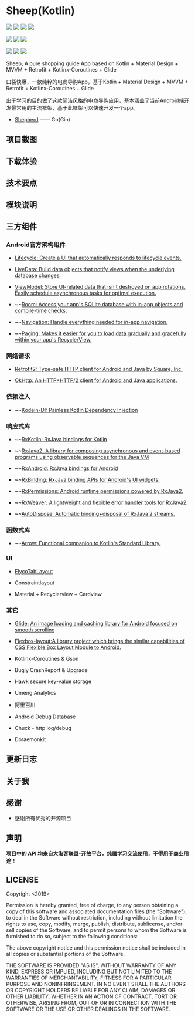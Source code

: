 # Sheep(Kotlin)
[![](https://circleci.com/gh/nEdAy/Sheep.svg?style=svg)](https://circleci.com/gh/nEdAy/Sheep)
[![](https://travis-ci.org/nEdAy/Sheep.svg?branch=master)](https://travis-ci.org/nEdAy/Sheep)
[![](https://codebeat.co/badges/da3a4cf5-9f6e-4b43-b635-41f27de23491)](https://codebeat.co/projects/github-com-neday-sheep-master)
[![](https://codecov.io/gh/nEdAy/Sheep/branch/master/graph/badge.svg)](https://codecov.io/gh/nEdAy/Sheep)

![](https://img.shields.io/github/issues/nEdAy/Sheep)
![](https://img.shields.io/github/forks/nEdAy/Sheep)
![](https://img.shields.io/github/stars/nEdAy/Sheep)

![](https://img.shields.io/badge/platform-android-lightgrey.svg)
![](https://img.shields.io/badge/language-kotlin-orange.svg)
![](https://img.shields.io/github/license/nEdAy/Sheep)

Sheep, A pure shopping guide App based on Kotlin + Material Design + MVVM + Retrofit + Kotlinx-Coroutines + Glide

口袋快爆，一款纯粹的电商导购App，基于Kotlin + Material Design + MVVM + Retrofit + Kotlinx-Coroutines + Glide

出于学习的目的做了这款简洁风格的电商导购应用，基本涵盖了当前Android端开发最常用的主流框架，基于此框架可以快速开发一个app。

- [Shepherd](https://github.com/nEdAy/Shepherd/tree/master) —— Go(Gin)

## 项目截图

## 下载体验

## 技术要点

## 模块说明

## 三方组件

### Android官方架构组件

* [Lifecycle: Create a UI that automatically responds to lifecycle events.](https://developer.android.com/topic/libraries/architecture/lifecycle)

* [LiveData: Build data objects that notify views when the underlying database changes.](https://developer.android.com/topic/libraries/architecture/livedata)

* [ViewModel: Store UI-related data that isn't destroyed on app rotations. Easily schedule asynchronous tasks for optimal execution.](https://developer.android.com/topic/libraries/architecture/viewmodel)

* ~~[Room: Access your app's SQLite database with in-app objects and compile-time checks.](https://developer.android.com/topic/libraries/architecture/room)

* ~~[Navigation: Handle everything needed for in-app navigation.](https://developer.android.com/topic/libraries/architecture/navigation/)

* ~~[Paging: Makes it easier for you to load data gradually and gracefully within your app's RecyclerView.](https://developer.android.com/topic/libraries/architecture/paging/)

### 网络请求

* [Retrofit2: Type-safe HTTP client for Android and Java by Square, Inc.](https://github.com/square/retrofit)

* [OkHttp: An HTTP+HTTP/2 client for Android and Java applications.](https://github.com/square/okhttp)

### 依赖注入

* ~~[Kodein-DI: Painless Kotlin Dependency Injection](https://github.com/Kodein-Framework/Kodein-DI)

### 响应式库

* ~~[RxKotlin: RxJava bindings for Kotlin](https://github.com/ReactiveX/RxKotlin)

* ~~[RxJava2: A library for composing asynchronous and event-based programs using observable sequences for the Java VM](https://github.com/ReactiveX/RxJava)

* ~~[RxAndroid: RxJava bindings for Android](https://github.com/ReactiveX/RxAndroid)

* ~~[RxBinding: RxJava binding APIs for Android's UI widgets.](https://github.com/JakeWharton/RxBinding)

* ~~[RxPermissions: Android runtime permissions powered by RxJava2.](https://github.com/tbruyelle/RxPermissions)

* ~~[RxWeaver: A lightweight and flexible error handler tools for RxJava2.](https://github.com/qingmei2/RxWeaver)

* ~~[AutoDispose: Automatic binding+disposal of RxJava 2 streams.](https://github.com/uber/AutoDispose)

### 函数式库

* ~~[Arrow: Functional companion to Kotlin's Standard Library.](https://arrow-kt.io/)

### UI

* [FlycoTabLayout](https://github.com/H07000223/FlycoTabLayout)

* Constraintlayout

* Material + Recyclerview + Cardview

### 其它

* [Glide: An image loading and caching library for Android focused on smooth scrolling](https://github.com/bumptech/glide)

* [Flexbox-layout:A library project which brings the similar capabilities of CSS Flexible Box Layout Module to Android.](https://github.com/google/flexbox-layout)

* Kotlinx-Coroutines & Gson

* Bugly CrashReport & Upgrade

* Hawk secure key-value storage

* Umeng Analytics

* 阿里百川

* Android Debug Database

* Chuck - http log/debug

* Doraemonkit

## 更新日志

## 关于我

## 感谢

- 感谢所有优秀的开源项目

## 声明

**项目中的 API 均来自大淘客联盟-开放平台，纯属学习交流使用，不得用于商业用途！**

## LICENSE

Copyright <2019> <nEdAy>

Permission is hereby granted, free of charge, to any person obtaining a copy of this software and associated documentation files (the "Software"), to deal in the Software without restriction, including without limitation the rights to use, copy, modify, merge, publish, distribute, sublicense, and/or sell copies of the Software, and to permit persons to whom the Software is furnished to do so, subject to the following conditions:

The above copyright notice and this permission notice shall be included in all copies or substantial portions of the Software.

THE SOFTWARE IS PROVIDED "AS IS", WITHOUT WARRANTY OF ANY KIND, EXPRESS OR IMPLIED, INCLUDING BUT NOT LIMITED TO THE WARRANTIES OF MERCHANTABILITY, FITNESS FOR A PARTICULAR PURPOSE AND NONINFRINGEMENT. IN NO EVENT SHALL THE AUTHORS OR COPYRIGHT HOLDERS BE LIABLE FOR ANY CLAIM, DAMAGES OR OTHER LIABILITY, WHETHER IN AN ACTION OF CONTRACT, TORT OR OTHERWISE, ARISING FROM, OUT OF OR IN CONNECTION WITH THE SOFTWARE OR THE USE OR OTHER DEALINGS IN THE SOFTWARE.
